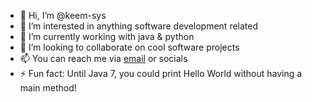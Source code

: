 - 👋 Hi, I’m @keem-sys
- 👀 I’m interested in anything software development related
- 🌱 I’m currently working with java & python
- 💞️ I’m looking to collaborate on cool software projects
- 📫 You can reach me via [email](mailto:iamwriter@regnum.slmail.me) or socials
- ⚡ Fun fact: Until Java 7, you could print Hello World without having a main method!

<!---
keem-sys/keem-sys is a ✨ special ✨ repository because its `README.md` (this file) appears on your GitHub profile.
You can click the Preview link to take a look at your changes.
--->
